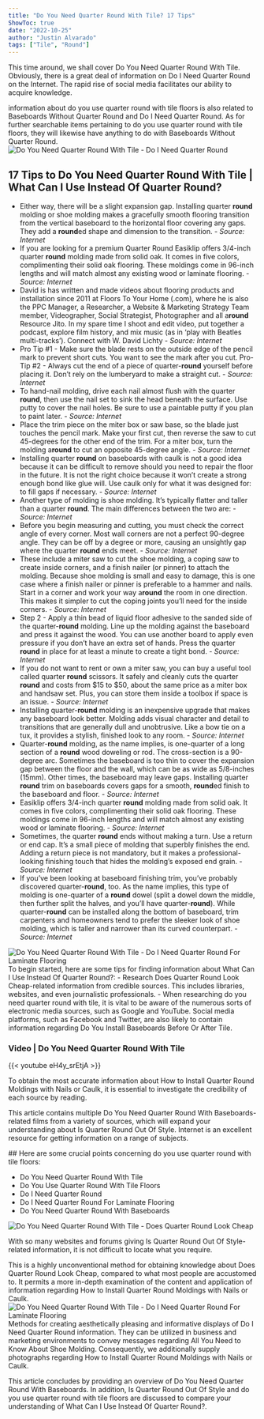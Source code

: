```yaml
---
title: "Do You Need Quarter Round With Tile? 17 Tips"
ShowToc: true 
date: "2022-10-25"
author: "Justin Alvarado" 
tags: ["Tile", "Round"]
---
```


	
This time around, we shall cover Do You Need Quarter Round With Tile. Obviously, there is a great deal of information on Do I Need Quarter Round on the Internet. The rapid rise of social media facilitates our ability to acquire knowledge.

information about do you use quarter round with tile floors is also related to Baseboards Without Quarter Round and Do I Need Quarter Round. As for further searchable items pertaining to do you use quarter round with tile floors, they will likewise have anything to do with Baseboards Without Quarter Round.
<img loading="lazy" src="https://www.petrofilm.com/yahoo_site_admin/assets/images/612021_capitol_hill_siege2B.11185932_std.jpg" onerror="this.onerror=null;this.src='https://blogger.googleusercontent.com/img/a/AVvXsEhe7F7TRXHtjiKvHb5vS7DmnxvpHiDyoYyYvm1nHB3Qp2_w3BnM6A2eq4v7FYxCC9bfZt3a9vIMtAYEKUiaDQbHMg-ViyGmRIj39MLp0bGFfgfYw1Dc9q_H-T0wiTm3l0Uq42dETrN9eC8aGJ9_IORZsxST1AcLR7np1koOfcc7tnHa4S8Mwz_xD9d0=s16000';" alt="Do You Need Quarter Round With Tile - Do I Need Quarter Round" >

## 17 Tips to Do You Need Quarter Round With Tile | What Can I Use Instead Of Quarter Round?
-   Either way, there will be a slight expansion gap. Installing quarter **round** molding or shoe molding makes a gracefully smooth flooring transition from the vertical baseboard to the horizontal floor covering any gaps. They add a **round**ed shape and dimension to the transition. - <cite>Source: Internet</cite>
-   If you are looking for a premium Quarter Round Easiklip offers 3/4-inch quarter **round** molding made from solid oak. It comes in five colors, complimenting their solid oak flooring. These moldings come in 96-inch lengths and will match almost any existing wood or laminate flooring. - <cite>Source: Internet</cite>
-   David is has written and made videos about flooring products and installation since 2011 at Floors To Your Home (.com), where he is also the PPC Manager, a Researcher, a Website & Marketing Strategy Team member, Videographer, Social Strategist, Photographer and all a**round** Resource Jito. In my spare time I shoot and edit video, put together a podcast, explore film history, and mix music (as in ‘play with Beatles multi-tracks’). Connect with W. David Lichty - <cite>Source: Internet</cite>
-   Pro Tip #1 - Make sure the blade rests on the outside edge of the pencil mark to prevent short cuts. You want to see the mark after you cut. Pro-Tip #2 - Always cut the end of a piece of quarter-**round** yourself before placing it. Don’t rely on the lumberyard to make a straight cut. - <cite>Source: Internet</cite>
-   To hand-nail molding, drive each nail almost flush with the quarter **round**, then use the nail set to sink the head beneath the surface. Use putty to cover the nail holes. Be sure to use a paintable putty if you plan to paint later. - <cite>Source: Internet</cite>
-   Place the trim piece on the miter box or saw base, so the blade just touches the pencil mark. Make your first cut, then reverse the saw to cut 45-degrees for the other end of the trim. For a miter box, turn the molding a**round** to cut an opposite 45-degree angle. - <cite>Source: Internet</cite>
-   Installing quarter **round** on baseboards with caulk is not a good idea because it can be difficult to remove should you need to repair the floor in the future. It is not the right choice because it won’t create a strong enough bond like glue will. Use caulk only for what it was designed for: to fill gaps if necessary. - <cite>Source: Internet</cite>
-   Another type of molding is shoe molding. It’s typically flatter and taller than a quarter **round**. The main differences between the two are: - <cite>Source: Internet</cite>
-   Before you begin measuring and cutting, you must check the correct angle of every corner. Most wall corners are not a perfect 90-degree angle. They can be off by a degree or more, causing an unsightly gap where the quarter **round** ends meet. - <cite>Source: Internet</cite>
-   These include a miter saw to cut the shoe molding, a coping saw to create inside corners, and a finish nailer (or pinner) to attach the molding. Because shoe molding is small and easy to damage, this is one case where a finish nailer or pinner is preferable to a hammer and nails. Start in a corner and work your way a**round** the room in one direction. This makes it simpler to cut the coping joints you’ll need for the inside corners. - <cite>Source: Internet</cite>
-   Step 2 - Apply a thin bead of liquid floor adhesive to the sanded side of the quarter-**round** molding. Line up the molding against the baseboard and press it against the wood. You can use another board to apply even pressure if you don’t have an extra set of hands. Press the quarter **round** in place for at least a minute to create a tight bond. - <cite>Source: Internet</cite>
-   If you do not want to rent or own a miter saw, you can buy a useful tool called quarter **round** scissors. It safely and cleanly cuts the quarter **round** and costs from $15 to $50, about the same price as a miter box and handsaw set. Plus, you can store them inside a toolbox if space is an issue. - <cite>Source: Internet</cite>
-   Installing quarter-**round** molding is an inexpensive upgrade that makes any baseboard look better. Molding adds visual character and detail to transitions that are generally dull and unobtrusive. Like a bow tie on a tux, it provides a stylish, finished look to any room. - <cite>Source: Internet</cite>
-   Quarter-**round** molding, as the name implies, is one-quarter of a long section of a **round** wood doweling or rod. The cross-section is a 90-degree arc. Sometimes the baseboard is too thin to cover the expansion gap between the floor and the wall, which can be as wide as 5/8-inches (15mm). Other times, the baseboard may leave gaps. Installing quarter **round** trim on baseboards covers gaps for a smooth, **round**ed finish to the baseboard and floor. - <cite>Source: Internet</cite>
-   Easiklip offers 3/4-inch quarter **round** molding made from solid oak. It comes in five colors, complimenting their solid oak flooring. These moldings come in 96-inch lengths and will match almost any existing wood or laminate flooring. - <cite>Source: Internet</cite>
-   Sometimes, the quarter **round** ends without making a turn. Use a return or end cap. It’s a small piece of molding that superbly finishes the end. Adding a return piece is not mandatory, but it makes a professional-looking finishing touch that hides the molding’s exposed end grain. - <cite>Source: Internet</cite>
-   If you’ve been looking at baseboard finishing trim, you’ve probably discovered quarter-**round**, too. As the name implies, this type of molding is one-quarter of a **round** dowel (split a dowel down the middle, then further split the halves, and you’ll have quarter-**round**). While quarter-**round** can be installed along the bottom of baseboard, trim carpenters and homeowners tend to prefer the sleeker look of shoe molding, which is taller and narrower than its curved counterpart. - <cite>Source: Internet</cite>


<img loading="lazy" src="https://i.stack.imgur.com/ePcck.jpg" onerror="this.onerror=null;this.src='https://blogger.googleusercontent.com/img/a/AVvXsEhe7F7TRXHtjiKvHb5vS7DmnxvpHiDyoYyYvm1nHB3Qp2_w3BnM6A2eq4v7FYxCC9bfZt3a9vIMtAYEKUiaDQbHMg-ViyGmRIj39MLp0bGFfgfYw1Dc9q_H-T0wiTm3l0Uq42dETrN9eC8aGJ9_IORZsxST1AcLR7np1koOfcc7tnHa4S8Mwz_xD9d0=s16000';" alt="Do You Need Quarter Round With Tile - Do I Need Quarter Round For Laminate Flooring" >
To begin started, here are some tips for finding information about What Can I Use Instead Of Quarter Round?:
- Research Does Quarter Round Look Cheap-related information from credible sources. This includes libraries, websites, and even journalistic professionals.
- When researching do you need quarter round with tile, it is vital to be aware of the numerous sorts of electronic media sources, such as Google and YouTube. Social media platforms, such as Facebook and Twitter, are also likely to contain information regarding Do You Install Baseboards Before Or After Tile.

### Video | Do You Need Quarter Round With Tile
{{< youtube eH4y_srEtjA >}} 

To obtain the most accurate information about How to Install Quarter Round Moldings with Nails or Caulk, it is essential to investigate the credibility of each source by reading.

This article contains multiple Do You Need Quarter Round With Baseboards-related films from a variety of sources, which will expand your understanding about Is Quarter Round Out Of Style. Internet is an excellent resource for getting information on a range of subjects.
<script async="async" data-cfasync="false" src="//normallydemandedalter.com/fe63df3c5408708b15d8dc3d9b206b31/invoke.js"></script>
<div id="container-fe63df3c5408708b15d8dc3d9b206b31"></div>
## Here are some crucial points concerning do you use quarter round with tile floors:

- Do You Need Quarter Round With Tile
- Do You Use Quarter Round With Tile Floors
- Do I Need Quarter Round
- Do I Need Quarter Round For Laminate Flooring
- Do You Need Quarter Round With Baseboards

 <img loading="lazy" src="https://www.istanbullife.org/cappadocia/mainpage/CappadociaTourNorth1.jpg" onerror="this.onerror=null;this.src='https://blogger.googleusercontent.com/img/a/AVvXsEhe7F7TRXHtjiKvHb5vS7DmnxvpHiDyoYyYvm1nHB3Qp2_w3BnM6A2eq4v7FYxCC9bfZt3a9vIMtAYEKUiaDQbHMg-ViyGmRIj39MLp0bGFfgfYw1Dc9q_H-T0wiTm3l0Uq42dETrN9eC8aGJ9_IORZsxST1AcLR7np1koOfcc7tnHa4S8Mwz_xD9d0=s16000';" alt="Do You Need Quarter Round With Tile - Does Quarter Round Look Cheap" >

With so many websites and forums giving Is Quarter Round Out Of Style-related information, it is not difficult to locate what you require.

This is a highly unconventional method for obtaining knowledge about Does Quarter Round Look Cheap, compared to what most people are accustomed to. It permits a more in-depth examination of the content and application of information regarding How to Install Quarter Round Moldings with Nails or Caulk.
<img loading="lazy" src="http://3.imimg.com/data3/KY/UM/MY-4527959/hard_wood_flooring_interior_exterior_solutions_pathankot-41-500x500.jpg" onerror="this.onerror=null;this.src='https://blogger.googleusercontent.com/img/a/AVvXsEhe7F7TRXHtjiKvHb5vS7DmnxvpHiDyoYyYvm1nHB3Qp2_w3BnM6A2eq4v7FYxCC9bfZt3a9vIMtAYEKUiaDQbHMg-ViyGmRIj39MLp0bGFfgfYw1Dc9q_H-T0wiTm3l0Uq42dETrN9eC8aGJ9_IORZsxST1AcLR7np1koOfcc7tnHa4S8Mwz_xD9d0=s16000';" alt="Do You Need Quarter Round With Tile - Do I Need Quarter Round For Laminate Flooring" >
Methods for creating aesthetically pleasing and informative displays of Do I Need Quarter Round information. They can be utilized in business and marketing environments to convey messages regarding All You Need to Know About Shoe Molding. Consequently, we additionally supply photographs regarding How to Install Quarter Round Moldings with Nails or Caulk.

This article concludes by providing an overview of Do You Need Quarter Round With Baseboards. In addition, Is Quarter Round Out Of Style and do you use quarter round with tile floors are discussed to compare your understanding of What Can I Use Instead Of Quarter Round?.
	
	

